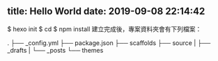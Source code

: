 title: Hello World
date: 2019-09-08 22:14:42
---
$ hexo init <folder>
$ cd <folder>
$ npm install
建立完成後，專案資料夾會有下列檔案：

.
├── _config.yml
├── package.json
├── scaffolds
├── source
|   ├── _drafts
|   └── _posts
└── themes
